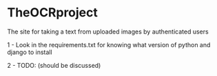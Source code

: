 # TheOCRproject
The site for taking a text from uploaded images by authenticated users

1 - Look in the requirements.txt for knowing what version of python and django to install


2 - TODO: (should be discussed)

